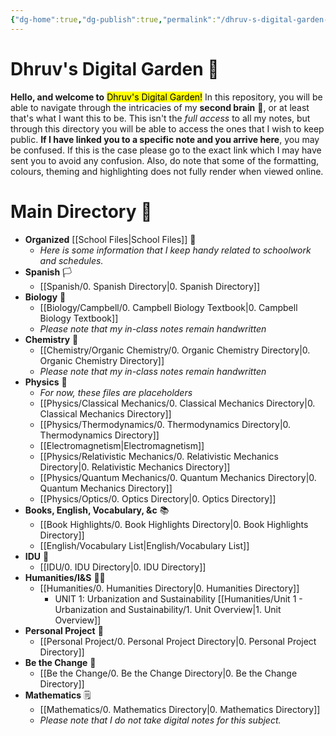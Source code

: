 ```yaml
---
{"dg-home":true,"dg-publish":true,"permalink":"/dhruv-s-digital-garden-index/","tags":"gardenEntry","dgHomeLink":true,"dgPassFrontmatter":true}
---
```


# Dhruv's Digital Garden 🌱

**Hello, and welcome to** <mark class="Green">Dhruv's Digital Garden!</mark> 
In this repository, you will be able to navigate through the intricacies of my **second brain** 🧠, or at least that's what I want this to be. 
This isn't the *full access* to all my notes, but through this directory you will be able to access the ones that I wish to keep public. 
**If I have linked you to a specific note and you arrive here**, you may be confused. If this is the case please go to the exact link which I may have sent you to avoid any confusion.
Also, do note that some of the formatting, colours, theming and highlighting does not fully render when viewed online.

# Main Directory 🧭
- **Organized** [[School Files|School Files]] 🏫
	- *Here is some information that I keep handy related to schoolwork and schedules.* 
- **Spanish** 🏳
	- [[Spanish/0. Spanish Directory|0. Spanish Directory]]
- **Biology** 🧬
	- [[Biology/Campbell/0. Campbell Biology Textbook|0. Campbell Biology Textbook]]
	-  *Please note that my in-class notes remain handwritten*
- **Chemistry** 🧪
	- [[Chemistry/Organic Chemistry/0. Organic Chemistry Directory|0. Organic Chemistry Directory]]
	- *Please note that my in-class notes remain handwritten*
- **Physics** 🔬
	- *For now, these files are placeholders*
	- [[Physics/Classical Mechanics/0. Classical Mechanics Directory|0. Classical Mechanics Directory]]
	- [[Physics/Thermodynamics/0. Thermodynamics Directory|0. Thermodynamics Directory]]
	- [[Electromagnetism|Electromagnetism]]
	- [[Physics/Relativistic Mechanics/0. Relativistic Mechanics Directory|0. Relativistic Mechanics Directory]]
	- [[Physics/Quantum Mechanics/0. Quantum Mechanics Directory|0. Quantum Mechanics Directory]]
	- [[Physics/Optics/0. Optics Directory|0. Optics Directory]]
- **Books, English, Vocabulary, &c** 📚
	- [[Book Highlights/0. Book Highlights Directory|0. Book Highlights Directory]]
	- [[English/Vocabulary List|English/Vocabulary List]]
- **IDU** 💭
	- [[IDU/0. IDU Directory|0. IDU Directory]]
- **Humanities/I&S** 🙋‍♂️
	-  [[Humanities/0. Humanities Directory|0. Humanities Directory]]
		- UNIT 1: Urbanization and Sustainability [[Humanities/Unit 1 - Urbanization and Sustainability/1. Unit Overview|1. Unit Overview]]
- **Personal Project** 📝
	- [[Personal Project/0. Personal Project Directory|0. Personal Project Directory]]
- **Be the Change** 🤔
	- [[Be the Change/0. Be the Change Directory|0. Be the Change Directory]]
- **Mathematics** 🗒
	- [[Mathematics/0. Mathematics Directory|0. Mathematics Directory]]
	- *Please note that I do not take digital notes for this subject.*


